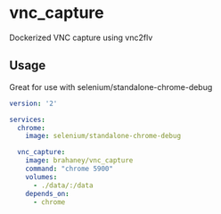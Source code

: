 # vnc_capture
Dockerized VNC capture using vnc2flv

## Usage
Great for use with selenium/standalone-chrome-debug

```yaml
version: '2'

services:
  chrome:
    image: selenium/standalone-chrome-debug

  vnc_capture:
    image: brahaney/vnc_capture
    command: "chrome 5900"
    volumes:
      - ./data/:/data
    depends_on:
      - chrome
```


